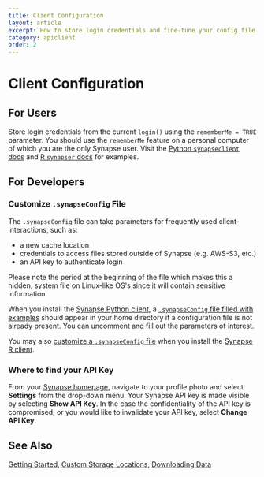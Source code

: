 ```yaml
---
title: Client Configuration
layout: article
excerpt: How to store login credentials and fine-tune your config file.
category: apiclient
order: 2
---
```


# Client Configuration


## For Users

Store login credentials from the current `login()` using the `rememberMe = TRUE` parameter. You should use the `rememberMe` feature on a personal computer of which you are the only Synapse user.
Visit the [Python `synapseclient` docs](https://python-docs.synapse.org/build/html/Client.html#synapseclient.Synapse.login) and [R `synapser` docs](https://r-docs.synapse.org/reference/synLogin.html) for examples. 

## For Developers

### Customize `.synapseConfig` File 

The `.synapseConfig` file can take parameters for frequently used client-interactions, such as:

- a new cache location
- credentials to access files stored outside of Synapse (e.g. AWS-S3, etc.)
- an API key to authenticate login

Please note the period at the beginning of the file which makes this a hidden, system file on Linux-like OS's since it will contain sensitive information. 

When you install the [Synapse Python client](https://python-docs.synapse.org/build/html/index.html#installation), a [`.synapseConfig` file filled with examples](https://github.com/Sage-Bionetworks/synapsePythonClient/blob/master/synapseclient/.synapseConfig) should appear in your home directory if a configuration file is not already present. You can uncomment and fill out the parameters of interest.

You may also [customize a `.synapseConfig` file](https://r-docs.synapse.org/articles/manageSynapseCredentials.html#letting-the-operating-system-manage-your-synapse-credentials) when you install the [Synapse R client](https://r-docs.synapse.org/index.html#installation).

### Where to find your API Key 

From your [Synapse homepage](https://www.synapse.org/), navigate to your profile photo and select **Settings** from the drop-down menu. Your Synapse API key is made visible by selecting **Show API Key**. In the case the confidentiality of the API key is compromised, or you would like to invalidate your API key, select **Change API Key**. 
<br/>


## See Also

[Getting Started](docs.synapse.org/articles/getting_started.html), [Custom Storage Locations](http://docs.synapse.org/articles/custom_storage_location.html), [Downloading Data](http://docs.synapse.org/articles/downloading_data.html)
